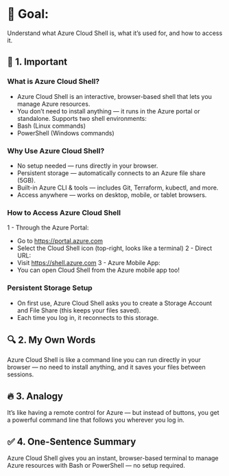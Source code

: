 # 🎯 Goal:
Understand what Azure Cloud Shell is, what it’s used for, and how to access it.

## 🧠 1. Important

### What is Azure Cloud Shell?
 - Azure Cloud Shell is an interactive, browser-based shell that lets you manage Azure resources.
 - You don’t need to install anything — it runs in the Azure portal or standalone.
 Supports two shell environments:
 - Bash (Linux commands)
 - PowerShell (Windows commands)

### Why Use Azure Cloud Shell?
 - No setup needed — runs directly in your browser.
 - Persistent storage — automatically connects to an Azure file share (5GB).
 - Built-in Azure CLI & tools — includes Git, Terraform, kubectl, and more.
 - Access anywhere — works on desktop, mobile, or tablet browsers.

### How to Access Azure Cloud Shell
1 - Through the Azure Portal:
 - Go to https://portal.azure.com
 - Select the Cloud Shell icon (top-right, looks like a terminal)
2 - Direct URL:
 - Visit https://shell.azure.com
3 - Azure Mobile App:
 - You can open Cloud Shell from the Azure mobile app too!

### Persistent Storage Setup
 - On first use, Azure Cloud Shell asks you to create a Storage Account and File Share (this keeps your files saved).
 - Each time you log in, it reconnects to this storage.

## 🔍 2. My Own Words
Azure Cloud Shell is like a command line you can run directly in your browser — no need to install anything, and it saves your files between sessions.

## 🔥 3. Analogy
It’s like having a remote control for Azure — but instead of buttons, you get a powerful command line that follows you wherever you log in.

## ✅ 4. One-Sentence Summary
Azure Cloud Shell gives you an instant, browser-based terminal to manage Azure resources with Bash or PowerShell — no setup required.

